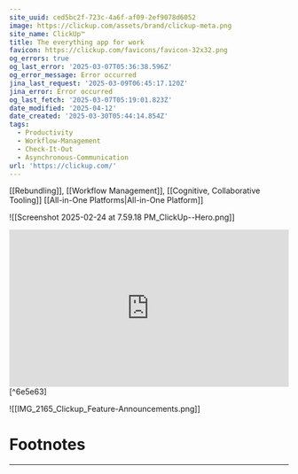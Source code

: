 ```yaml
---
site_uuid: ced5bc2f-723c-4a6f-af09-2ef9078d6052
image: https://clickup.com/assets/brand/clickup-meta.png
site_name: ClickUp™
title: The everything app for work
favicon: https://clickup.com/favicons/favicon-32x32.png
og_errors: true
og_last_error: '2025-03-07T05:36:38.596Z'
og_error_message: Error occurred
jina_last_request: '2025-03-09T06:45:17.120Z'
jina_error: Error occurred
og_last_fetch: '2025-03-07T05:19:01.823Z'
date_modified: '2025-04-12'
date_created: '2025-03-30T05:44:14.854Z'
tags:
  - Productivity
  - Workflow-Management
  - Check-It-Out
  - Asynchronous-Communication
url: 'https://clickup.com/'
---
```




























[[Rebundling]], [[Workflow Management]], [[Cognitive, Collaborative Tooling]]
[[All-in-One Platforms|All-in-One Platform]]

![[Screenshot 2025-02-24 at 7.59.18 PM_ClickUp--Hero.png]]

<iframe 
style="aspect-ratio:16/9;width:100%;height:auto" 
src="https://www.youtube.com/embed/rO4j3dtqeDg?si=4hJCBYeG7r8StRI4" 
title="YouTube video player" 
frameborder="0" 
allow="accelerometer; autoplay; clipboard-write; encrypted-media; gyroscope; picture-in-picture; web-share" 
referrerpolicy="strict-origin-when-cross-origin" 
allowfullscreen
></iframe> [^6e5e63]


![[IMG_2165_Clickup_Feature-Announcements.png]]



# Footnotes
***

[^6e5e63]: 2025, Mar 04. "[ClickUp Review: AI Powered Project Management Tool](https://youtu.be/rO4j3dtqeDg?si=4hJCBYeG7r8StRI4)," [[Tool Finder]]
